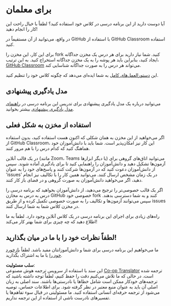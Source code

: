 <!--
CO_OP_TRANSLATOR_METADATA:
{
  "original_hash": "9fd36f5dc734203ee28b6cf2573e5eab",
  "translation_date": "2025-08-25T20:39:54+00:00",
  "source_file": "for-teachers.md",
  "language_code": "fa"
}
-->
# برای معلمان

آیا دوست دارید از این برنامه درسی در کلاس خود استفاده کنید؟ لطفاً با خیال راحت این کار را انجام دهید!

در واقع، می‌توانید از آن مستقیماً در GitHub با استفاده از GitHub Classroom استفاده کنید.

برای این کار، این مخزن را fork کنید. شما نیاز دارید برای هر درس یک مخزن جداگانه ایجاد کنید، بنابراین باید هر پوشه را به یک مخزن جداگانه استخراج کنید. به این ترتیب، [GitHub Classroom](https://classroom.github.com/classrooms) می‌تواند هر درس را به صورت جداگانه شناسایی کند.

این [دستورالعمل‌های کامل](https://github.blog/2020-03-18-set-up-your-digital-classroom-with-github-classroom/) به شما ایده‌ای می‌دهد که چگونه کلاس خود را تنظیم کنید.

## مدل یادگیری پیشنهادی

می‌توانید درباره یک مدل یادگیری پیشنهادی برای تدریس این برنامه درسی در [راهنمای مدل یادگیری پیشنهادی](recommended-learning-model.md) بیشتر بخوانید.

## استفاده از مخزن به شکل فعلی

اگر می‌خواهید از این مخزن به همان شکلی که اکنون هست استفاده کنید، بدون استفاده از GitHub Classroom، این کار نیز امکان‌پذیر است. شما باید با دانش‌آموزان خود هماهنگ کنید که کدام درس را با هم مرور کنند.

در یک قالب آنلاین (مانند Zoom، Teams یا دیگر ابزارها) می‌توانید اتاق‌های گروهی برای آزمون‌ها تشکیل دهید و دانش‌آموزان را راهنمایی کنید تا برای یادگیری آماده شوند. سپس از دانش‌آموزان دعوت کنید که در آزمون‌ها شرکت کنند و پاسخ‌های خود را به عنوان 'issues' در یک زمان مشخص ارسال کنند. می‌توانید همین کار را با تکالیف نیز انجام دهید، اگر می‌خواهید دانش‌آموزان به صورت گروهی و در فضای باز کار کنند.

اگر یک قالب خصوصی‌تر را ترجیح می‌دهید، از دانش‌آموزان بخواهید که برنامه درسی را درس به درس به مخازن GitHub خصوصی خود fork کنند و به شما دسترسی بدهند. سپس می‌توانند آزمون‌ها و تکالیف را به صورت خصوصی تکمیل کرده و از طریق issues در مخزن کلاس شما به شما ارسال کنند.

راه‌های زیادی برای اجرای این برنامه درسی در یک کلاس آنلاین وجود دارد. لطفاً به ما اطلاع دهید که چه چیزی برای شما بهتر کار می‌کند!

## لطفاً نظرات خود را با ما در میان بگذارید!

ما می‌خواهیم این برنامه درسی برای شما و دانش‌آموزانتان مفید باشد. لطفاً [بازخورد خود را](https://forms.microsoft.com/Pages/ResponsePage.aspx?id=v4j5cvGGr0GRqy180BHbR2humCsRZhxNuI79cm6n0hRUQzRVVU9VVlU5UlFLWTRLWlkyQUxORTg5WS4u) با ما به اشتراک بگذارید.

**سلب مسئولیت**:  
این سند با استفاده از سرویس ترجمه هوش مصنوعی [Co-op Translator](https://github.com/Azure/co-op-translator) ترجمه شده است. در حالی که ما تلاش می‌کنیم دقت را حفظ کنیم، لطفاً توجه داشته باشید که ترجمه‌های خودکار ممکن است شامل خطاها یا نادرستی‌ها باشند. سند اصلی به زبان اصلی آن باید به عنوان منبع معتبر در نظر گرفته شود. برای اطلاعات حساس، توصیه می‌شود از ترجمه حرفه‌ای انسانی استفاده کنید. ما مسئولیتی در قبال سوء تفاهم‌ها یا تفسیرهای نادرست ناشی از استفاده از این ترجمه نداریم.